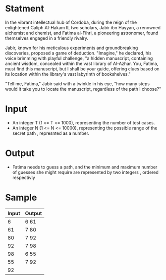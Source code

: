 # Statment
In the vibrant intellectual hub of Cordoba, during the reign of the enlightened Caliph Al-Hakam II, two scholars, Jabir ibn Hayyan, a renowned alchemist and chemist, and Fatima al-Fihri, a pioneering astronomer, found themselves engaged in a friendly rivalry.

Jabir, known for his meticulous experiments and groundbreaking discoveries, proposed a game of deduction. "Imagine," he declared, his voice brimming with playful challenge, "a hidden manuscript, containing ancient wisdom, concealed within the vast library of Al-Azhar. You, Fatima, must find this manuscript, but I shall be your guide, offering clues based on its location within the library's vast labyrinth of bookshelves."

"Tell me, Fatima," Jabir said with a twinkle in his eye, "how many steps would it take you to locate the manuscript, regardless of the path I choose?"
# Input
- An integer T (1 <= T <= 1000), representing the number of test cases.   
- An integer N (1 <= N <= 10000), representing the possible range of the secret path , represnted as a number.

# Output
- Fatima needs to guess a path, and the minimum and maximum number of guesses she might require are represented by two integers , ordered respectivly 


# Sample
| Input | Output |	
| ----- | ------ |
| 6 | 6 61
| 61 | 7 80
| 80 | 7 92
| 92 | 7 98
| 98 | 6 55
| 55 | 7 92
| 92 | 












  